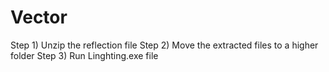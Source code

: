# Vector

Step 1) Unzip the reflection file
Step 2) Move the extracted files to a higher folder
Step 3) Run Linghting.exe file
